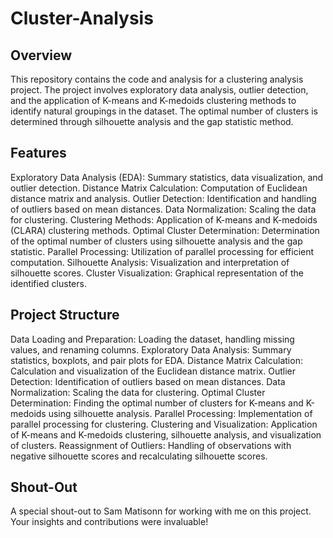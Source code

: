 # Cluster-Analysis

## Overview
This repository contains the code and analysis for a clustering analysis project. The project involves exploratory data analysis, outlier detection, and the application of K-means and K-medoids clustering methods to identify natural groupings in the dataset. The optimal number of clusters is determined through silhouette analysis and the gap statistic method.

## Features
Exploratory Data Analysis (EDA): Summary statistics, data visualization, and outlier detection.
Distance Matrix Calculation: Computation of Euclidean distance matrix and analysis.
Outlier Detection: Identification and handling of outliers based on mean distances.
Data Normalization: Scaling the data for clustering.
Clustering Methods: Application of K-means and K-medoids (CLARA) clustering methods.
Optimal Cluster Determination: Determination of the optimal number of clusters using silhouette analysis and the gap statistic.
Parallel Processing: Utilization of parallel processing for efficient computation.
Silhouette Analysis: Visualization and interpretation of silhouette scores.
Cluster Visualization: Graphical representation of the identified clusters.

## Project Structure
Data Loading and Preparation: Loading the dataset, handling missing values, and renaming columns.
Exploratory Data Analysis: Summary statistics, boxplots, and pair plots for EDA.
Distance Matrix Calculation: Calculation and visualization of the Euclidean distance matrix.
Outlier Detection: Identification of outliers based on mean distances.
Data Normalization: Scaling the data for clustering.
Optimal Cluster Determination: Finding the optimal number of clusters for K-means and K-medoids using silhouette analysis.
Parallel Processing: Implementation of parallel processing for clustering.
Clustering and Visualization: Application of K-means and K-medoids clustering, silhouette analysis, and visualization of clusters.
Reassignment of Outliers: Handling of observations with negative silhouette scores and recalculating silhouette scores.

## Shout-Out
A special shout-out to Sam Matisonn for working with me on this project. Your insights and contributions were invaluable!
